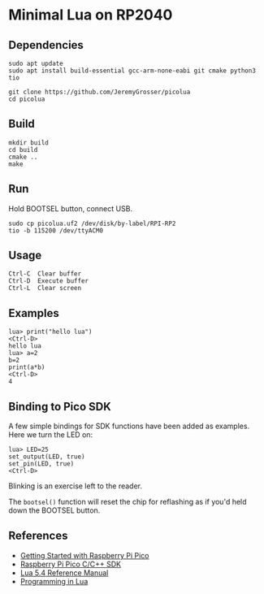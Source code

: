 # Minimal Lua on RP2040

## Dependencies

    sudo apt update
    sudo apt install build-essential gcc-arm-none-eabi git cmake python3 tio

    git clone https://github.com/JeremyGrosser/picolua
    cd picolua

## Build

    mkdir build
    cd build
    cmake ..
    make

## Run

Hold BOOTSEL button, connect USB.

    sudo cp picolua.uf2 /dev/disk/by-label/RPI-RP2
    tio -b 115200 /dev/ttyACM0

## Usage

    Ctrl-C  Clear buffer
    Ctrl-D  Execute buffer
    Ctrl-L  Clear screen

## Examples

    lua> print("hello lua")
    <Ctrl-D>
    hello lua
    lua> a=2
    b=2
    print(a*b)
    <Ctrl-D>
    4

## Binding to Pico SDK
A few simple bindings for SDK functions have been added as examples. Here we turn the LED on:

    lua> LED=25
    set_output(LED, true)
    set_pin(LED, true)
    <Ctrl-D>

Blinking is an exercise left to the reader.

The `bootsel()` function will reset the chip for reflashing as if you'd held down the BOOTSEL button.

## References

- [Getting Started with Raspberry Pi Pico](https://datasheets.raspberrypi.com/pico/getting-started-with-pico.pdf)
- [Raspberry Pi Pico C/C++ SDK](https://datasheets.raspberrypi.com/pico/raspberry-pi-pico-c-sdk.pdf)
- [Lua 5.4 Reference Manual](https://www.lua.org/manual/5.4/manual.html)
- [Programming in Lua](https://www.lua.org/pil/)
